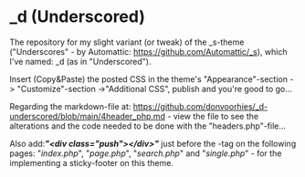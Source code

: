 # _d (Underscored)
The repository for my slight variant (or tweak) of the _s-theme ("Underscores" - by Automattic: https://github.com/Automattic/_s), which I've named: _d (as in "Underscored").

Insert (Copy&Paste) the posted CSS in the theme's "Appearance"-section -> "Customize"-section ->"Additional CSS", publish and you're good to go...

Regarding the markdown-file at: https://github.com/donvoorhies/_d-underscored/blob/main/4header_php.md - view the file to see the alterations and the code needed to be done with the "headers.php"-file...

Also add:<b><i>"&lt;div class="push"&gt;&lt;/div&gt;"</i></b> just before the </main>-tag on the following pages:
"<i>index.php</i>", "<i>page.php</i>", "<i>search.php</i>" and "<i>single.php</i>" - for the implementing a sticky-footer on this theme.
